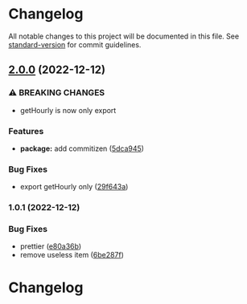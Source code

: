 # Changelog

All notable changes to this project will be documented in this file. See [standard-version](https://github.com/conventional-changelog/standard-version) for commit guidelines.

## [2.0.0](https://github.com/jeffeeeee/nordpool/compare/v1.0.1...v2.0.0) (2022-12-12)


### ⚠ BREAKING CHANGES

* getHourly is now only export

### Features

* **package:** add commitizen ([5dca945](https://github.com/jeffeeeee/nordpool/commit/5dca9452c36fbc2aad2dafb11b2f077a70f05d83))


### Bug Fixes

* export getHourly only ([29f643a](https://github.com/jeffeeeee/nordpool/commit/29f643ad4ed7478b52aab6e6b7a88f9a9b34f360))

### 1.0.1 (2022-12-12)


### Bug Fixes

* prettier ([e80a36b](https://github.com/jeffeeeee/nordpool/commit/e80a36bf1e8bbf7377032b144e3d462d4fbe6d6d))
* remove useless item ([6be287f](https://github.com/jeffeeeee/nordpool/commit/6be287f3349763306e3b37c7ff3c33ee31d80523))

# Changelog
